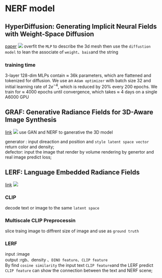 # NERF model
## HyperDiffusion: Generating Implicit Neural Fields with Weight-Space Diffusion
[paper](https://arxiv.org/pdf/2303.17015.pdf)
![](https://hackmd.io/_uploads/B1swT78s3.png)
overfit the `MLP` to describe the 3d mesh then use the `diffustion model` to lean the associate of  `weight`、`bais`and the string
### training time
 3-layer 128-dim MLPs contain ≈ 36k parameters, which are flattened and tokenized for diffusion. We use an `Adam optimizer` with batch size 32 and initial learning rate of $2e^{−4}$, which is reduced by 20% every 200 epochs. We train for ≈ 4000 epochs until convergence, which takes ≈ 4 days on a single A6000 GPU


## GRAF: Generative Radiance Fields for 3D-Aware Image Synthesis
[link](https://autonomousvision.github.io/graf/)
![](https://hackmd.io/_uploads/r17wI48o2.png)
use GAN and NERF to ganerative the 3D model 

generator : input direaction and position and `style latent space vector` return color and density;<br>
defector: input the image that render by volume rendering by genertor and real image predict loss;

## LERF: Language Embedded Radiance Fields
[link](https://www.lerf.io/)
![](https://hackmd.io/_uploads/HJMm4IIjn.png)
### CLIP
decode text or image to the same `latent space`
### Multiscale CLIP Preprocessin
slice traing image to diffrent size of image and use as `ground truth`
### LERF
input :image <br>
output :rgb、density 、`DINO feature`、`CLIP feature` <br>
By find `cosine similarity` the input text `CLIP feature`and the LERF predict `CLIP feature` can show the connection between the text and NERF scene; 


